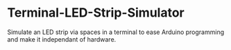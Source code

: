 # Terminal-LED-Strip-Simulator
Simulate an LED strip via spaces in a terminal to ease Arduino programming and make it independant of hardware.

